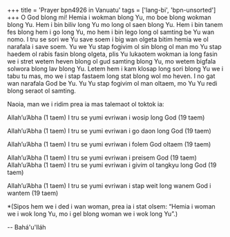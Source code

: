 +++
title = 'Prayer bpn4926 in Vanuatu'
tags = ['lang-bi', 'bpn-unsorted']
+++
O God blong mi! Hemia i wokman blong Yu, mo boe blong wokman blong Yu. Hem i bin biliv long Yu mo long ol saen blong Yu. Hem i bin tanem fes blong hem i go long Yu, mo hem i bin lego long ol samting be Yu wan nomo. I tru se sori we Yu save soem i big wan olgeta bitim hemia we ol narafala i save soem. Yu we Yu stap fogivim ol sin blong ol man mo Yu stap haedem ol rabis fasin blong olgeta, plis Yu lukaotem wokman ia long fasin we i stret wetem heven blong ol gud samting blong Yu, mo wetem bigfala solwora blong lav blong Yu. Letem hem i kam klosap long sori blong Yu we i tabu tu mas, mo we i stap fastaem long stat blong wol mo heven. I no gat wan narafala God be Yu.   Yu Yu stap fogivim ol man oltaem, mo Yu Yu redi blong seraot ol samting.

Naoia, man we i ridim prea ia mas talemaot ol toktok ia:

Allah’u’Abha (1 taem)
I tru se yumi evriwan i wosip long God (19 taem)

Allah’u’Abha (1 taem)
I tru se yumi evriwan i go daon long God (19 taem)

Allah’u’Abha (1 taem)
I tru se yumi evriwan i folem God oltaem (19 taem)

Allah’u’Abha (1 taem)
I tru se yumi evriwan i preisem God (19 taem)
Allah’u’Abha (1 taem)
I tru se yumi evriwan i givim ol tangkyu long God (19 taem)

Allah’u’Abha (1 taem)
I tru se yumi evriwan i stap weit long wanem God i wantem (19 taem)

*(Sipos hem we i ded i wan woman, prea ia i stat olsem: “Hemia i woman we i wok long Yu, mo i gel blong woman we i wok long Yu”.)

-- Bahá'u'lláh
